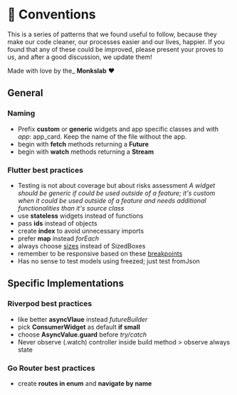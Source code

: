# 🎯 Conventions

This is a series of patterns that we found useful to follow, because they make our code cleaner, our processes easier and our lives, happier. If you found that any of these could be improved, please present your proves to us, and after a good discussion, we update them!

Made with love by the_ **Monkslab** ❤️

## General

### Naming

- Prefix **custom** or **generic** widgets and app specific classes and with _app_: app_card. Keep the name of the file without the app.
- begin with **fetch** methods returning a **Future**
- begin with **watch** methods returning a **Stream**

### Flutter best practices

- Testing is not about coverage but about risks assessment
_A widget should be generic if could be used outside of a feature; it's custom when it could be used outside of a feature and needs additional functionalities than it's source class_
- use **stateless** widgets instead of functions
- pass **ids** instead of objects
- create **index** to avoid unnecessary imports
- prefer **map** instead _forEach_
- always choose [sizes](./lib/src/ui/sizes) instead of SizedBoxes
- remember to be responsive based on these [breakpoints](./lib/src/ui/breakpoints)
- Has no sense to test models using freezed; just test fromJson

## Specific Implementations

### Riverpod best practices

- like better **asyncVlaue** instead _futureBuilder_
- pick **ConsumerWidget** as default **if small**
- choose **AsyncValue.guard** before _try/catch_
- Never observe (.watch) controller inside build method > observe always state

### Go Router best practices

- create **routes in enum** and **navigate by name**
